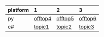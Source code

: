 |platform|1|2|3|
|:-|:-|:-|:-|
|py|[offtop4]()|[offtop5]()|[offtop6]()|
|c#|[topic1]()|[topic2]()|[topic3]()|
